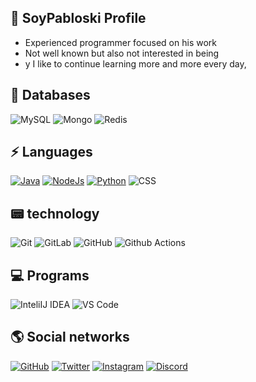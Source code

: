 ## :scroll: SoyPabloski Profile

- Experienced programmer focused on his work 
- Not well known but also not interested in being
- y I like to continue learning more and more every day,

## :floppy_disk: Databases

![MySQL](https://img.shields.io/badge/MySQL-FE9A2E?style=for-the-badge&logo=mysql&logoColor=white)
![Mongo](https://img.shields.io/badge/Mongodb-FE9A2E?style=for-the-badge&logo=mongodb&logoColor=white)
![Redis](https://img.shields.io/badge/Redis-FE9A2E?style=for-the-badge&logo=Redis&logoColor=white)

## :zap: Languages

[![Java](https://img.shields.io/badge/Java-FE9A2E?style=for-the-badge&logo=javat&logoColor=white)](https://www.java.com/)
[![NodeJs](https://img.shields.io/badge/JavaScript-00ff5e?style=for-the-badge&logo=javascript&logoColor=white)](https://nodejs.org/)
[![Python](https://img.shields.io/badge/Python-00ffe5?style=for-the-badge&logo=python&logoColor=white)](https://www.python.org/)
![CSS](https://img.shields.io/badge/CSS-0174DF?style=for-the-badge&logo=css&logoColor=white)
## :pager: technology

![Git](https://img.shields.io/badge/Git-FE9A2E?style=for-the-badge&logo=git&logoColor=white)
![GitLab](https://img.shields.io/badge/GitLab-FE9A2E?style=for-the-badge&logo=gitlab&logoColor=white)
![GitHub](https://img.shields.io/badge/Github-FE9A2E?style=for-the-badge&logo=github&logoColor=white)
![Github Actions](https://img.shields.io/badge/Github%20Actions-2088FF?style=for-the-badge&logo=github-action&logoColor=white)


## 💻 Programs 

![InteliIJ IDEA](https://img.shields.io/badge/InteliIJ%20IDEA-000000?style=for-the-badge&logo=inteliij-idea&logoColor=white)
![VS Code](https://img.shields.io/badge/VS%20Code-007ACC?style=for-the-badge&logo=vs-code&logoColor=white)


## :earth_americas: Social networks 

[![GitHub](https://img.shields.io/badge/Github-100000?style=for-the-badge&logo=github&logoColor=white)](https://github.com/SoyPabloski)
[![Twitter](https://img.shields.io/badge/Twitter-1DA1F2?style=for-the-badge&logo=twitter&logoColor=white)](https://twitter.com/rFemicidio)
[![Instagram](https://img.shields.io/badge/Instagram-ff00d9?style=for-the-badge&logo=instagram&logoColor=white)](https://www.instagram.com/soy.pabloe/)
[![Discord](https://img.shields.io/badge/Discord-4c00ff?style=for-the-badge&logo=discord&logoColor=white)](https://discordapp.com/users/650846390712401920/)

